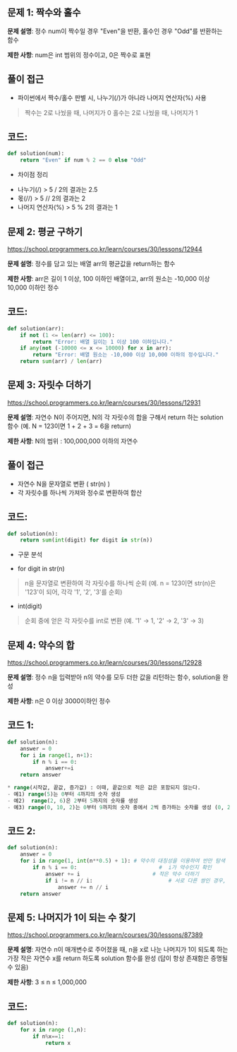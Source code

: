 ## 문제 1: 짝수와 홀수

**문제 설명**: 정수 num이 짝수일 경우 "Even"을 반환, 홀수인 경우 "Odd"를 반환하는 함수

**제한 사항**: num은 int 범위의 정수이고, 0은 짝수로 표현

## 풀이 접근
- 파이썬에서 짝수/홀수 판별 시,  나누기(/)가 아니라 나머지 연산자(%) 사용
> 짝수는 2로 나눴을 때, 나머지가 0
> 홀수는 2로 나눴을 때, 나머지가 1

## 코드:

```python
def solution(num):
    return "Even" if num % 2 == 0 else "Odd"
```

* 차이점 정리
- 나누기(/)               > 5 / 2의 결과는 2.5
- 몫(//)                     > 5 // 2의 결과는 2
- 나머지 연산자(%) > 5 % 2의 결과는 1


## 문제 2: 평균 구하기

https://school.programmers.co.kr/learn/courses/30/lessons/12944

**문제 설명**: 정수를 담고 있는 배열 arr의 평균값을 return하는 함수

**제한 사항**: arr은 길이 1 이상, 100 이하인 배열이고, arr의 원소는 -10,000 이상 10,000 이하인 정수

## 코드:

```python
def solution(arr):
    if not (1 <= len(arr) <= 100):
        return "Error: 배열 길이는 1 이상 100 이하입니다."
    if any(not (-10000 <= x <= 10000) for x in arr):
        return "Error: 배열 원소는 -10,000 이상 10,000 이하의 정수입니다."
    return sum(arr) / len(arr)
```

## 문제 3: 자릿수 더하기

https://school.programmers.co.kr/learn/courses/30/lessons/12931

**문제 설명**: 자연수 N이 주어지면, N의 각 자릿수의 합을 구해서 return 하는 solution 함수 (예. N = 123이면 1 + 2 + 3 = 6을 return)

**제한 사항**: N의 범위 : 100,000,000 이하의 자연수

## 풀이 접근
- 자연수 N을 문자열로 변환 ( str(n) )
- 각 자릿수를 하나씩 가져와 정수로 변환하여 합산

## 코드:

```python
def solution(n):
    return sum(int(digit) for digit in str(n))
```

* 구문 분석
-  for digit in str(n)
 > n을 문자열로 변환하여 각 자릿수를 하나씩 순회 (예. n = 123이면 str(n)은 '123'이 되어, 각각 '1', '2', '3'를 순회)
- int(digit)
 > 순회 중에 얻은 각 자릿수를 int로 변환 (예. '1' → 1, '2' → 2, '3' → 3)

## 문제 4: 약수의 합

https://school.programmers.co.kr/learn/courses/30/lessons/12928

**문제 설명**: 정수 n을 입력받아 n의 약수를 모두 더한 값을 리턴하는 함수, solution을 완성

**제한 사항**: n은 0 이상 3000이하인 정수

## 코드 1:

```python
def solution(n):
    answer = 0
    for i in range(1, n+1):
        if n % i == 0:
            answer+=i
    return answer
```
```sql
* range(시작값, 끝값, 증가값) : 이때, 끝값으로 적은 값은 포함되지 않는다.
- 예1) range(5)는 0부터 4까지의 숫자 생성
- 예2)  range(2, 6)은 2부터 5까지의 숫자를 생성
- 예3) range(0, 10, 2)는 0부터 9까지의 숫자 중에서 2씩 증가하는 숫자를 생성 (0, 2, 4, 6, 8)
```

## 코드 2:

```python
def solution(n):
    answer = 0
    for i in range(1, int(n**0.5) + 1): # 약수의 대칭성을 이용하여 반만 탐색
        if n % i == 0:                          #  i가 약수인지 확인
            answer += i                       # 작은 약수 더하기
            if i != n // i:                        # 서로 다른 쌍인 경우, 큰 약수도 더하기
                answer += n // i
    return answer
```

## 문제 5: 나머지가 1이 되는 수 찾기

https://school.programmers.co.kr/learn/courses/30/lessons/87389

**문제 설명**: 자연수 n이 매개변수로 주어졌을 때, n을 x로 나눈 나머지가 1이 되도록 하는 가장 작은 자연수 x를 return 하도록 solution 함수를 완성 (답이 항상 존재함은 증명될 수 있음)

**제한 사항**: 3 ≤ n ≤ 1,000,000

## 코드:

```python
def solution(n):
    for x in range (1,n):
        if n%x==1:
            return x
```
